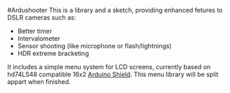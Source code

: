#Ardushooter
This is a library and a sketch, providing enhanced fetures to DSLR cameras such as:
* Better timer
* Intervalometer
* Sensor shooting (like microphone or flash/lightnings)
* HDR extreme bracketing

It includes a simple menu system for LCD screens, currently based on hd74LS48 compatible 16x2 [Arduino Shield](http://www.dx.com/p/118059). This menu library will be split appart when finished.
